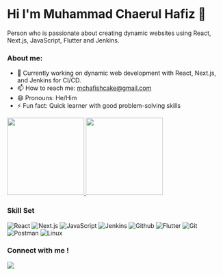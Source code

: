 # Hi I'm Muhammad Chaerul Hafiz 👋

Person who is passionate about creating dynamic websites using React, Next.js, JavaScript, Flutter and Jenkins.

### About me:

- 🌱 Currently working on dynamic web development with React, Next.js, and Jenkins for CI/CD.
- 📫 How to reach me: mchafishcake@gmail.com
- 😄 Pronouns: He/Him
- ⚡ Fun fact: Quick learner with good problem-solving skills

</details>
<p align="left">
<a href="https://github.com/mchafiz">
  <img height="180em" src="https://github-readme-stats-eight-theta.vercel.app/api?username=mchafiz&show_icons=true&theme=nightowl&include_all_commits=true&count_private=true"/>
  <img height="180em" src="https://github-readme-stats-eight-theta.vercel.app/api/top-langs/?username=mchafiz&layout=compact&langs_count=8&theme=nightowl"/>
</a>
</p>

### Skill Set

![React](https://img.shields.io/badge/-React-61DAFB?style=for-the-badge&logo=react&logoColor=white)
![Next.js](https://img.shields.io/badge/-Next.js-000000?style=for-the-badge&logo=next.js&logoColor=white)
![JavaScript](https://img.shields.io/badge/-JavaScript-F7DF1E?style=for-the-badge&logo=javascript&logoColor=white)
![Jenkins](https://img.shields.io/badge/-Jenkins-D24939?style=for-the-badge&logo=jenkins&logoColor=white)
![Github](https://img.shields.io/badge/GitHub-100000?style=for-the-badge&logo=github&logoColor=white)
![Flutter](https://img.shields.io/badge/-Flutter-02569B?style=for-the-badge&logo=flutter&logoColor=white)
![Git](https://img.shields.io/badge/-Git-F05032?style=for-the-badge&logo=git&logoColor=white)
![Postman](https://img.shields.io/badge/-Postman-FF6C37?style=for-the-badge&logo=postman&logoColor=white)
![Linux](https://img.shields.io/badge/-Linux-FCC624?style=for-the-badge&logo=linux&logoColor=white)

### Connect with me !

<p>
    <a href="https://www.linkedin.com/in/mchaerulhafiz/" target="blank"><img src="https://img.shields.io/badge/-linkedin-181717?style=for-the-badge&logo=linkedin" /></a>
</p>
